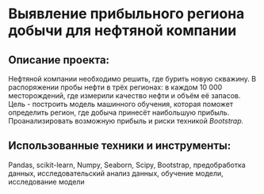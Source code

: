 # Выявление прибыльного региона добычи для нефтяной компании

## Описание проекта:
Нефтяной компании необходимо решить, где бурить новую скважину.
В распоряжении пробы нефти в трёх регионах: в каждом 10 000 месторождений, где измерили качество нефти и объём её запасов. 
Цель - построить модель машинного обучения, которая поможет определить регион, где добыча принесёт наибольшую прибыль. Проанализировать возможную прибыль и риски техникой *Bootstrap.*

## Использованные техники и инструменты:
Pandas, scikit-learn, Numpy, Seaborn, Scipy, Bootstrap, предобработка данных, исследовательский анализ данных, обучение модели, исследование модели
